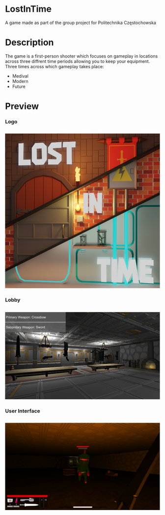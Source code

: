 # LostInTime
A game made as part of the group project for Politechnika Częstochowska

# Description
The game is a first-person shooter which focuses on gameplay in locations across three diffrent time periods allowing you to keep your equipment. 
Three times across which gameplay takes place:
* Medival
* Modern
* Future

# Preview

### Logo
![](Images/LOGO.png)
---

### Lobby
![](Images/Lobby.png)
---

### User Interface
![](Images/UI.png)
---
